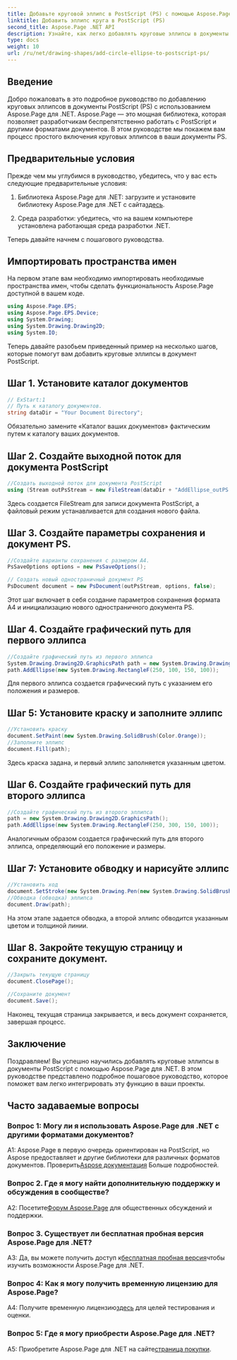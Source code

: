 ```yaml
---
title: Добавьте круговой эллипс в PostScript (PS) с помощью Aspose.Page
linktitle: Добавить эллипс круга в PostScript (PS)
second_title: Aspose.Page .NET API
description: Узнайте, как легко добавлять круговые эллипсы в документы PostScript (PS) с помощью Aspose.Page для .NET. Следуйте нашему пошаговому руководству для бесшовной интеграции.
type: docs
weight: 10
url: /ru/net/drawing-shapes/add-circle-ellipse-to-postscript-ps/
---
```

## Введение

Добро пожаловать в это подробное руководство по добавлению круговых эллипсов в документы PostScript (PS) с использованием Aspose.Page для .NET. Aspose.Page — это мощная библиотека, которая позволяет разработчикам беспрепятственно работать с PostScript и другими форматами документов. В этом руководстве мы покажем вам процесс простого включения круговых эллипсов в ваши документы PS.

## Предварительные условия

Прежде чем мы углубимся в руководство, убедитесь, что у вас есть следующие предварительные условия:

1.  Библиотека Aspose.Page для .NET: загрузите и установите библиотеку Aspose.Page для .NET с сайта[здесь](https://releases.aspose.com/page/net/).

2. Среда разработки: убедитесь, что на вашем компьютере установлена работающая среда разработки .NET.

Теперь давайте начнем с пошагового руководства.

## Импортировать пространства имен

На первом этапе вам необходимо импортировать необходимые пространства имен, чтобы сделать функциональность Aspose.Page доступной в вашем коде.

```csharp
using Aspose.Page.EPS;
using Aspose.Page.EPS.Device;
using System.Drawing;
using System.Drawing.Drawing2D;
using System.IO;
```

Теперь давайте разобьем приведенный пример на несколько шагов, которые помогут вам добавить круговые эллипсы в документ PostScript.

## Шаг 1. Установите каталог документов

```csharp
// ExStart:1
// Путь к каталогу документов.
string dataDir = "Your Document Directory";
```

Обязательно замените «Каталог ваших документов» фактическим путем к каталогу ваших документов.

## Шаг 2. Создайте выходной поток для документа PostScript

```csharp
//Создать выходной поток для документа PostScript
using (Stream outPsStream = new FileStream(dataDir + "AddEllipse_outPS.ps", FileMode.Create))
```

Здесь создается FileStream для записи документа PostScript, а файловый режим устанавливается для создания нового файла.

## Шаг 3. Создайте параметры сохранения и документ PS.

```csharp
//Создайте варианты сохранения с размером А4.
PsSaveOptions options = new PsSaveOptions();

// Создать новый одностраничный документ PS
PsDocument document = new PsDocument(outPsStream, options, false);
```

Этот шаг включает в себя создание параметров сохранения формата A4 и инициализацию нового одностраничного документа PS.

## Шаг 4. Создайте графический путь для первого эллипса

```csharp
//Создайте графический путь из первого эллипса
System.Drawing.Drawing2D.GraphicsPath path = new System.Drawing.Drawing2D.GraphicsPath();
path.AddEllipse(new System.Drawing.RectangleF(250, 100, 150, 100));
```

Для первого эллипса создается графический путь с указанием его положения и размеров.

## Шаг 5: Установите краску и заполните эллипс

```csharp
//Установить краску
document.SetPaint(new System.Drawing.SolidBrush(Color.Orange));
//Заполните эллипс
document.Fill(path);
```

Здесь краска задана, и первый эллипс заполняется указанным цветом.

## Шаг 6. Создайте графический путь для второго эллипса

```csharp
//Создайте графический путь из второго эллипса
path = new System.Drawing.Drawing2D.GraphicsPath();
path.AddEllipse(new System.Drawing.RectangleF(250, 300, 150, 100));
```

Аналогичным образом создается графический путь для второго эллипса, определяющий его положение и размеры.

## Шаг 7: Установите обводку и нарисуйте эллипс

```csharp
//Установить ход
document.SetStroke(new System.Drawing.Pen(new System.Drawing.SolidBrush(Color.Red), 3));
//Обводка (обводка) эллипса
document.Draw(path);
```

На этом этапе задается обводка, а второй эллипс обводится указанным цветом и толщиной линии.

## Шаг 8. Закройте текущую страницу и сохраните документ.

```csharp
//Закрыть текущую страницу
document.ClosePage();

//Сохраните документ
document.Save();
```

Наконец, текущая страница закрывается, и весь документ сохраняется, завершая процесс.

## Заключение

Поздравляем! Вы успешно научились добавлять круговые эллипсы в документы PostScript с помощью Aspose.Page для .NET. В этом руководстве представлено подробное пошаговое руководство, которое поможет вам легко интегрировать эту функцию в ваши проекты.

## Часто задаваемые вопросы

### Вопрос 1: Могу ли я использовать Aspose.Page для .NET с другими форматами документов?

 A1: Aspose.Page в первую очередь ориентирован на PostScript, но Aspose предоставляет и другие библиотеки для различных форматов документов. Проверить[Aspose документация](https://reference.aspose.com/page/net/) Больше подробностей.

### Вопрос 2. Где я могу найти дополнительную поддержку и обсуждения в сообществе?

 A2: Посетите[Форум Aspose.Page](https://forum.aspose.com/c/page/39) для общественных обсуждений и поддержки.

### Вопрос 3. Существует ли бесплатная пробная версия Aspose.Page для .NET?

 A3: Да, вы можете получить доступ к[бесплатная пробная версия](https://releases.aspose.com/)чтобы изучить возможности Aspose.Page для .NET.

### Вопрос 4: Как я могу получить временную лицензию для Aspose.Page?

 A4: Получите временную лицензию[здесь](https://purchase.aspose.com/temporary-license/) для целей тестирования и оценки.

### Вопрос 5: Где я могу приобрести Aspose.Page для .NET?

 A5: Приобретите Aspose.Page для .NET на сайте[страница покупки](https://purchase.aspose.com/buy).